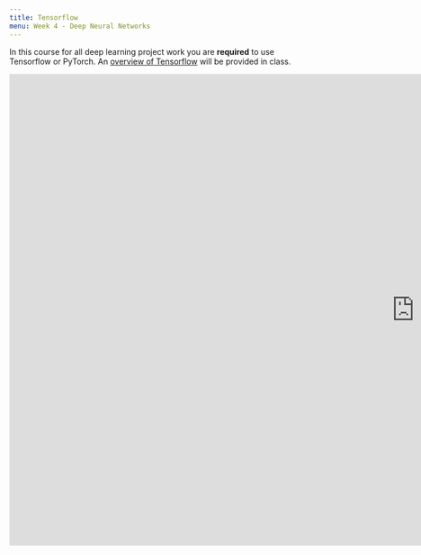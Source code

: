 ```yaml
---
title: Tensorflow 
menu: Week 4 - Deep Neural Networks
---
```


In this course for all deep learning project work you are **required** to use Tensorflow or PyTorch. An [overview of Tensorflow](../ml-frameworks/tensorflow-introduction) will be provided in class. 

<iframe src="https://docs.google.com/presentation/d/e/2PACX-1vQDtOFgGR8sdpCc8sdCugIWDXjiuka6NescK8gvopPESckFDm5pvVvsiRXILnaJOEdPz3DOnfe6d51H/embed?start=false&loop=false&delayms=60000" frameborder="0" width="1440" height="839" allowfullscreen="true" mozallowfullscreen="true" webkitallowfullscreen="true">
</iframe>